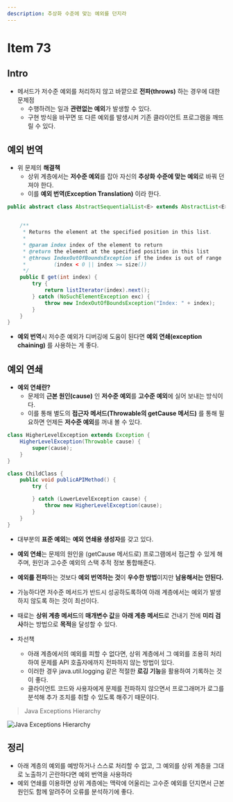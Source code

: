 ```yaml
---
description: 추상화 수준에 맞는 예외를 던지라
---
```


# Item 73

## Intro

- 메서드가 저수준 예외를 처리하지 않고 바깥으로 **전파(throws)** 하는 경우에 대한 문제점
	- 수행하려는 일과 **관련없는 예외**가 발생할 수 있다.
	- 구현 방식을 바꾸면 또 다른 예외를 발생시켜 기존 클라이언트 프로그램을 깨뜨릴 수 있다.

## 예외 번역

- 위 문제의 **해결책**
	- 상위 계층에서는 **저수준 예외**를 잡아 자신의 **추상화 수준에 맞는 예외**로 바꿔 던져야 한다.
	- 이를 **예외 번역(Exception Translation)** 이라 한다.

```java
public abstract class AbstractSequentialList<E> extends AbstractList<E> {


    /**
     * Returns the element at the specified position in this list.
     *
     * @param index index of the element to return
     * @return the element at the specified position in this list
     * @throws IndexOutOfBoundsException if the index is out of range
     *         (index < 0 || index >= size())
     */
    public E get(int index) {
        try {
            return listIterator(index).next();
        } catch (NoSuchElementException exc) {
            throw new IndexOutOfBoundsException("Index: " + index);
        }
    }
}
```

- **예외 번역**시 저수준 예외가 디버깅에 도움이 된다면 **예외 연쇄(exception chaining)** 를 사용하는 게 좋다.

## 예외 연쇄

- **예외 연쇄란?**
	- 문제의 **근본 원인(cause)** 인 **저수준 예외**를 **고수준 예외**에 실어 보내는 방식이다.
	- 이를 통해 별도의 **접근자 메서드(Throwable의 getCause 메서드)** 를 통해 필요하면 언제든 **저수준 예외**를 꺼내 볼 수 있다.

```java
class HigherLevelException extends Exception {
    HigherLevelException(Throwable cause) {
        super(cause);
    }
}

class ChildClass {
    public void publicAPIMethod() {
        try {

        } catch (LowerLevelException cause) {
            throw new HigherLevelException(cause);
        }
    }
}
```

- 대부분의 **표준 예외**는 **예외 연쇄용 생성자**를 갖고 있다.
- **예외 연쇄**는 문제의 원인을 (getCause 메서드로) 프로그램에서 접근할 수 있게 해주며, 원인과 고수준 예외의 스택 추적 정보 통합해준다.

- **예외를 전파**하는 것보다 **예외 번역하는 것**이 **우수한 방법**이지만 **남용해서는 안된다.**
- 가능하다면 저수준 메서드가 반드시 성공하도록하여 아래 계층에서는 예외가 발생하지 않도록 하는 것이 최선이다.

- 때로는 **상위 계층 메서드**의 **매개변수 값**을 **아래 계층 메서드**로 건내기 전에 **미리 검사**하는 방법으로 **목적**을 달성할 수 있다.

- 차선책
	- 아래 계층에서의 예외를 피할 수 없다면, 상위 계층에서 그 예외를 조용히 처리하여 문제를 API 호출자에까지 전파하지 않는 방법이 있다.
	- 이러한 경우 java.util.logging 같은 적절한 **로깅 기능**을 활용하여 기록하는 것이 좋다.
	- 클라이언트 코드와 사용자에게 문제를 전파하지 않으면서 프로그래머가 로그를 분석해 추가 조치를 취할 수 있도록 해주기 때문이다.

> Java Exceptions Hierarchy

![Java Exceptions Hierarchy](https://content.cdntwrk.com/files/aHViPTExODQ3OCZjbWQ9aXRlbWVkaXRvcmltYWdlJmZpbGVuYW1lPWl0ZW1lZGl0b3JpbWFnZV82MGE1MGM4NDE2MTU2LnBuZyZ2ZXJzaW9uPTAwMDAmc2lnPTUyN2ViNGI4YWY5NWE2OGI3ZDgxNmU2MGZmMTkwMTZk "https://rollbar.com/blog/blog/java-exceptions-hierarchy-explained")

## 정리

- 아래 계층의 예외를 예방하거나 스스로 처리할 수 없고, 그 예외를 상위 계층을 그대로 노출하기 곤란하다면 예외 번역을 사용하라
- 예외 연쇄를 이용하면 상위 계층에는 맥락에 어울리는 고수준 예외를 던지면서 근본 원인도 함께 알려주어 오류를 분석하기에 좋다.
